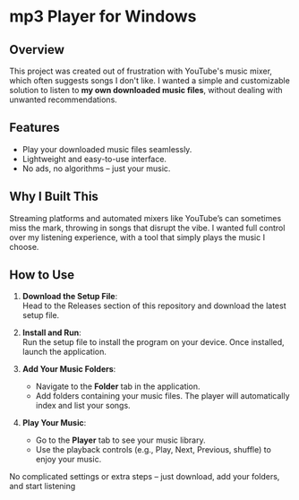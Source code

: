 # mp3 Player for Windows

## Overview
This project was created out of frustration with YouTube's music mixer, which often suggests songs I don't like. I wanted a simple and customizable solution to listen to **my own downloaded music files**, without dealing with unwanted recommendations.

## Features
- Play your downloaded music files seamlessly.
- Lightweight and easy-to-use interface.
- No ads, no algorithms – just your music.

## Why I Built This
Streaming platforms and automated mixers like YouTube’s can sometimes miss the mark, throwing in songs that disrupt the vibe. I wanted full control over my listening experience, with a tool that simply plays the music I choose.

## How to Use
1. **Download the Setup File**:  
   Head to the Releases section of this repository and download the latest setup file.

2. **Install and Run**:  
   Run the setup file to install the program on your device. Once installed, launch the application.

3. **Add Your Music Folders**:  
   - Navigate to the **Folder** tab in the application.
   - Add folders containing your music files. The player will automatically index and list your songs.

4. **Play Your Music**:  
   - Go to the **Player** tab to see your music library.
   - Use the playback controls (e.g., Play, Next, Previous, shuffle) to enjoy your music.

No complicated settings or extra steps – just download, add your folders, and start listening
